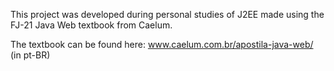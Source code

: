 This project was developed during personal studies of J2EE made using the FJ-21 Java Web textbook from Caelum.

The textbook can be found here: www.caelum.com.br/apostila-java-web/ (in pt-BR) 
